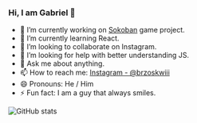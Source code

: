 ### Hi, I am Gabriel 👋
- 🔭 I’m currently working on <a href="https://github.com/Zavioer/Sokoban">Sokoban</a> game project.
- 🌱 I’m currently learning React.
- 👯 I’m looking to collaborate on Instagram.
- 🤔 I’m looking for help with better understanding JS.
- 💬 Ask me about anything.
- 📫 How to reach me: <a href="https://www.instagram.com/brzoskwiii/" rel="nofollow">Instagram - @brzoskwiii</a>
- 😄 Pronouns: He / Him
- ⚡ Fun fact: I am a guy that always smiles.
<img src="https://github-readme-stats.vercel.app/api?username=Brzoskwi&&show_icons=true&title_color=ffffff&icon_color=bb2acf&text_color=daf7dc&bg_color=151515" alt="GitHub stats">
